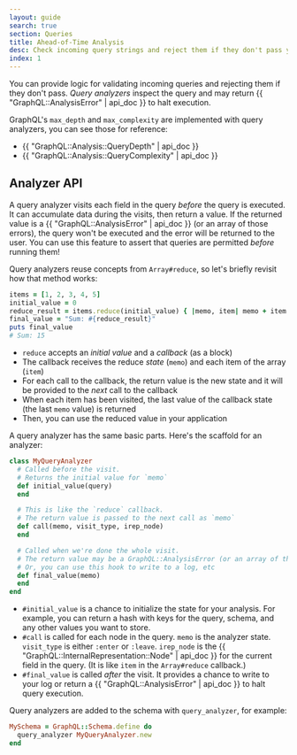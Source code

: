 ```yaml
---
layout: guide
search: true
section: Queries
title: Ahead-of-Time Analysis
desc: Check incoming query strings and reject them if they don't pass your checks
index: 1
---
```


You can provide logic for validating incoming queries and rejecting them if they don't pass. _Query analyzers_ inspect the query and may return {{ "GraphQL::AnalysisError" | api_doc }} to halt execution.

GraphQL's `max_depth` and `max_complexity` are implemented with query analyzers, you can see those for reference:

- {{ "GraphQL::Analysis::QueryDepth" | api_doc }}
- {{ "GraphQL::Analysis::QueryComplexity" | api_doc }}

## Analyzer API

A query analyzer visits each field in the query _before_ the query is executed. It can accumulate data during the visits, then return a value. If the returned value is a {{ "GraphQL::AnalysisError" | api_doc }} (or an array of those errors), the query won't be executed and the error will be returned to the user. You can use this feature to assert that queries are permitted _before_ running them!

Query analyzers reuse concepts from `Array#reduce`, so let's briefly revisit how that method works:

```ruby
items = [1, 2, 3, 4, 5]
initial_value = 0
reduce_result = items.reduce(initial_value) { |memo, item| memo + item }
final_value = "Sum: #{reduce_result}"
puts final_value
# Sum: 15
```

- `reduce` accepts an _initial value_ and a _callback_ (as a block)
- The callback receives the reduce _state_ (`memo`) and each item of the array (`item`)
- For each call to the callback, the return value is the new state and it will be provided to the _next_ call to the callback
- When each item has been visited, the last value of the callback state (the last `memo` value) is returned
- Then, you can use the reduced value in your application

A query analyzer has the same basic parts. Here's the scaffold for an analyzer:

```ruby
class MyQueryAnalyzer
  # Called before the visit.
  # Returns the initial value for `memo`
  def initial_value(query)
  end

  # This is like the `reduce` callback.
  # The return value is passed to the next call as `memo`
  def call(memo, visit_type, irep_node)
  end

  # Called when we're done the whole visit.
  # The return value may be a GraphQL::AnalysisError (or an array of them).
  # Or, you can use this hook to write to a log, etc
  def final_value(memo)
  end
end
```

- `#initial_value` is a chance to initialize the state for your analysis. For example, you can return a hash with keys for the query, schema, and any other values you want to store.
- `#call` is called for each node in the query. `memo` is the analyzer state. `visit_type` is either `:enter` or `:leave`. `irep_node` is the {{ "GraphQL::InternalRepresentation::Node" | api_doc }} for the current field in the query. (It is like `item` in the `Array#reduce` callback.)
- `#final_value` is called _after_ the visit. It provides a chance to write to your log or return a {{ "GraphQL::AnalysisError" | api_doc }} to halt query execution.

Query analyzers are added to the schema with `query_analyzer`, for example:

```ruby
MySchema = GraphQL::Schema.define do
  query_analyzer MyQueryAnalyzer.new
end
```
